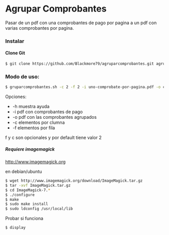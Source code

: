 # Agrupar Comprobantes

Pasar de un pdf con una comprobantes de pago por pagina a un pdf con varias comprobantes por pagina.

### Instalar

#### Clone Git

```sh
$ git clone https://github.com/Blackmore79/agruparcomprobantes.git agruparcomprobantes && cd agruparcomprobantes
```

### Modo de uso:

```sh
$ gruparcomprobantes.sh -c 2 -f 2 -i uno-comprobate-por-pagina.pdf -o cuatro-comprobantes-por-pagina.pdf
```
Opciones: 

- -h muestra ayuda
- -i pdf con comprobantes de pago
- -o pdf con las comprobantes agrupados
- -c elementos por clumna
- -f elementos por fila

f y c son opcionales y por default tiene valor 2
  
##### Requiere imagemagick 
http://www.imagemagick.org

en debian/ubuntu

```sh
$ wget http://www.imagemagick.org/download/ImageMagick.tar.gz
$ tar -xvf ImageMagick.tar.gz
$ cd ImageMagick-7.*
$ ./configure
$ make
$ sudo make install
$ sudo ldconfig /usr/local/lib
```
Probar si funciona

```sh
$ display
```
